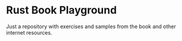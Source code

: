 # Rust Book Playground

Just a repository with exercises and samples from the book and other internet resources.
